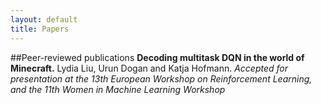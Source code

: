 ```yaml
---
layout: default
title: Papers
---
```


##Peer-reviewed publications
**Decoding multitask DQN in the world of Minecraft.** Lydia Liu, Urun Dogan and Katja Hofmann. 
*Accepted for presentation at the 13th European Workshop on Reinforcement Learning, and the 11th 
Women in Machine Learning Workshop*
